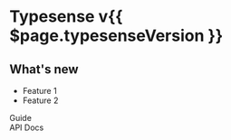 # Typesense v{{ $page.typesenseVersion }}

## What's new

- Feature 1
- Feature 2


<RouterLink :to="`${$page.typesenseVersion}/guide`">Guide</RouterLink>
<br>
<RouterLink :to="`${$page.typesenseVersion}/api`">API Docs</RouterLink>

